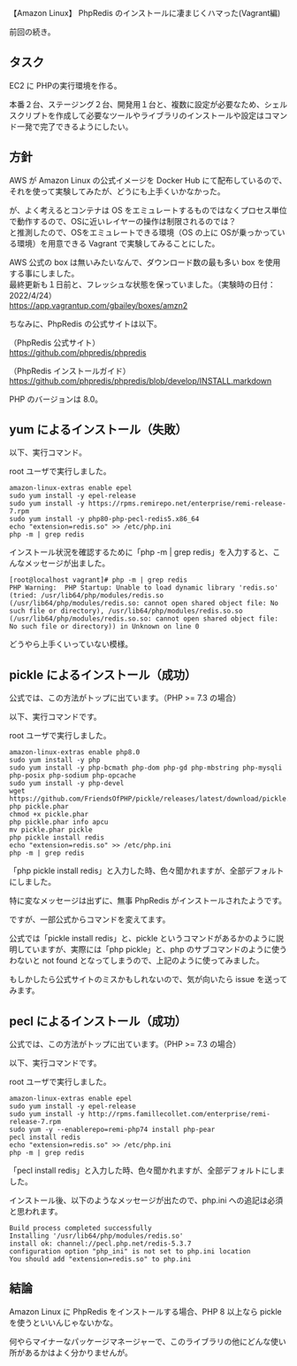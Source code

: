 【Amazon Linux】 PhpRedis のインストールに凄まじくハマった(Vagrant編)

前回の続き。

## タスク
EC2 に PHPの実行環境を作る。  

本番２台、ステージング２台、開発用１台と、複数に設定が必要なため、シェルスクリプトを作成して必要なツールやライブラリのインストールや設定はコマンド一発で完了できるようにしたい。  

## 方針
AWS が Amazon Linux の公式イメージを Docker Hub にて配布しているので、それを使って実験してみたが、どうにも上手くいかなかった。  

が、よく考えるとコンテナは OS をエミュレートするものではなくプロセス単位で動作するので、OSに近いレイヤーの操作は制限されるのでは？  
と推測したので、OSをエミュレートできる環境（OS の上に OSが乗っかっている環境）を用意できる Vagrant で実験してみることにした。  

AWS 公式の box は無いみたいなんで、ダウンロード数の最も多い box を使用する事にしました。  
最終更新も１日前と、フレッシュな状態を保っていました。（実験時の日付：2022/4/24）  
https://app.vagrantup.com/gbailey/boxes/amzn2  


ちなみに、PhpRedis の公式サイトは以下。

（PhpRedis 公式サイト）  
https://github.com/phpredis/phpredis

（PhpRedis インストールガイド）  
https://github.com/phpredis/phpredis/blob/develop/INSTALL.markdown

PHP のバージョンは 8.0。

## yum によるインストール（失敗）
以下、実行コマンド。  

root ユーザで実行しました。  
```
amazon-linux-extras enable epel
sudo yum install -y epel-release
sudo yum install -y https://rpms.remirepo.net/enterprise/remi-release-7.rpm
sudo yum install -y php80-php-pecl-redis5.x86_64
echo "extension=redis.so" >> /etc/php.ini
php -m | grep redis
```

インストール状況を確認するために「php -m | grep redis」を入力すると、こんなメッセージが出ました。  
```
[root@localhost vagrant]# php -m | grep redis
PHP Warning:  PHP Startup: Unable to load dynamic library 'redis.so' (tried: /usr/lib64/php/modules/redis.so (/usr/lib64/php/modules/redis.so: cannot open shared object file: No such file or directory), /usr/lib64/php/modules/redis.so.so (/usr/lib64/php/modules/redis.so.so: cannot open shared object file: No such file or directory)) in Unknown on line 0
```

どうやら上手くいっていない模様。


## pickle によるインストール（成功）
公式では、この方法がトップに出ています。（PHP >= 7.3 の場合）

以下、実行コマンドです。  

root ユーザで実行しました。  
```
amazon-linux-extras enable php8.0
sudo yum install -y php
sudo yum install -y php-bcmath php-dom php-gd php-mbstring php-mysqli php-posix php-sodium php-opcache
sudo yum install -y php-devel
wget https://github.com/FriendsOfPHP/pickle/releases/latest/download/pickle.phar
php pickle.phar
chmod +x pickle.phar
php pickle.phar info apcu
mv pickle.phar pickle
php pickle install redis
echo "extension=redis.so" >> /etc/php.ini
php -m | grep redis
```

「php pickle install redis」と入力した時、色々聞かれますが、全部デフォルトにしました。  

特に変なメッセージは出ずに、無事 PhpRedis がインストールされたようです。  

ですが、一部公式からコマンドを変えてます。  

公式では「pickle install redis」と、pickle というコマンドがあるかのように説明していますが、実際には「php pickle」と、php のサブコマンドのように使うわないと not found となってしまうので、上記のように使ってみました。  

もしかしたら公式サイトのミスかもしれないので、気が向いたら issue を送ってみます。  


## pecl によるインストール（成功）
公式では、この方法がトップに出ています。（PHP >= 7.3 の場合）

以下、実行コマンドです。  

root ユーザで実行しました。  
```
amazon-linux-extras enable epel
sudo yum install -y epel-release
sudo yum install -y http://rpms.famillecollet.com/enterprise/remi-release-7.rpm
sudo yum -y --enablerepo=remi-php74 install php-pear
pecl install redis
echo "extension=redis.so" >> /etc/php.ini
php -m | grep redis
```

「pecl install redis」と入力した時、色々聞かれますが、全部デフォルトにしました。  

インストール後、以下のようなメッセージが出たので、php.ini への追記は必須と思われます。  
```
Build process completed successfully
Installing '/usr/lib64/php/modules/redis.so'
install ok: channel://pecl.php.net/redis-5.3.7
configuration option "php_ini" is not set to php.ini location
You should add "extension=redis.so" to php.ini
```

## 結論
Amazon Linux に PhpRedis をインストールする場合、PHP 8 以上なら pickle を使うといいんじゃないかな。  

何やらマイナーなパッケージマネージャーで、このライブラリの他にどんな使い所があるかはよく分かりませんが。  


